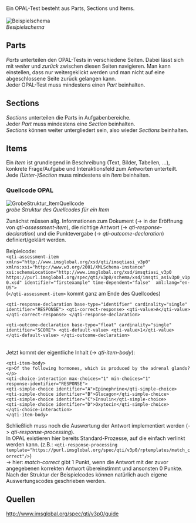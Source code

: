 <br> Ein OPAL-Test besteht aus Parts, Sections und Items. <br><br>
![Beispielschema](http://www.imsglobal.org/sites/default/files/spec/qti/v3/guide/img/image7.png) <br>
_Besipielschema_

## Parts
_Parts_ unterteilen den OPAL-Tests in verschiedene Seiten. Dabei lässt sich mit _weiter_ und _zurück_ zwischen diesen Seiten navigieren. Man kann einstellen, dass nur weitergeklickt werden und man nicht auf eine abgeschlossene Seite zurück gelangen kann. <br>
Jeder OPAL-Test muss mindestens einen _Part_ beinhalten.

## Sections
_Sections_ unterteilen die Parts in Aufgabenbereiche. <br>
Jeder _Part_ muss mindestens eine _Section_ beinhalten. <br>
_Sections_ können weiter untergliedert sein, also wieder _Sections_ beinhalten.

## Items
Ein _Item_ ist grundlegend in Beschreibung (Text, Bilder, Tabellen, ...), konkrete Frage/Aufgabe und Interaktionsfeld zum Antworten unterteilt. <br>
Jede _(Unter-)Section_ muss mindestens ein _Item_ beinhalten.

### Quellcode OPAL
![GrobeStruktur_ItemQuellcode](http://www.imsglobal.org/sites/default/files/spec/qti/v3/guide/img/image5.png) <br>
_grobe Struktur des Quellcodes für ein Item_


Zunächst müssen allg. Informationen zum Dokument (-> in der Eröffnung von _qti-assessment-item_), die richtige Antwort (-> _qti-response-declaration_) und die Punktevergabe (-> _qti-outcome-declaration_) definiert/geklärt werden. <br>

Beipielcode: <br>
`<qti-assessment-item
xmlns="http://www.imsglobal.org/xsd/qti/imsqtiasi_v3p0" 
xmlns:xsi="http://www.w3.org/2001/XMLSchema-instance"
xsi:schemaLocation="http://www.imsglobal.org/xsd/imsqtiasi_v3p0 
https://purl.imsglobal.org/spec/qti/v3p0/schema/xsd/imsqti_asiv3p0_v1p0.xsd"
identifier="firstexample"
time-dependent="false" 
xml:lang="en-US">` <br>
(`</qti-assessment-item>` kommt ganz am Ende des Quellcodes)

`<qti-response-declaration base-type="identifier" cardinality="single" identifier="RESPONSE">
   <qti-correct-response>
     <qti-value>A</qti-value>
   </qti-correct-response>
 </qti-response-declaration>`

 `<qti-outcome-declaration base-type="float" cardinality="single" identifier="SCORE">
   <qti-default-value>
     <qti-value>1</qti-value>
   </qti-default-value>
 </qti-outcome-declaration>` <br><br>

Jetzt kommt der eigentliche Inhalt (-> _qti-item-body_):

`<qti-item-body>` <br>
`<p>Of the following hormones, which is produced by the adrenal glands?</p>` <br>
  `<qti-choice-interaction max-choices="1" min-choices="1" ` <br>
  `response-identifier="RESPONSE">` <br>
    `<qti-simple-choice identifier="A">Epinephrine</qti-simple-choice>` <br>
    `<qti-simple-choice identifier="B">Glucagon</qti-simple-choice>` <br>
    `<qti-simple-choice identifier="C">Insulin</qti-simple-choice>` <br>
    `<qti-simple-choice identifier="D">Oxytocin</qti-simple-choice>` <br>
  `</qti-choice-interaction>` <br>
`</qti-item-body>` <br>

Schließlich muss noch die Auswertung der Antwort implementiert werden (-> _qti-response-processing_). <br>
In OPAL existieren hier bereits Standard-Prozesse, auf die einfach verlinkt werden kann.
(z.B.: `<qti-response-processing
template="https://purl.imsglobal.org/spec/qti/v3p0/rptemplates/match_correct"/>`) <br>
-> hier: _match-correct_ gibt 1 Punkt, wenn die Antwort mit der zuvor angegebenen korrekten Antwort übereinstimmt und ansonsten 0 Punkte. <br>
Nach der Struktur der Beispielcodes können natürlich auch eigene Auswertungscodes geschrieben werden.

## Quellen
http://www.imsglobal.org/spec/qti/v3p0/guide
